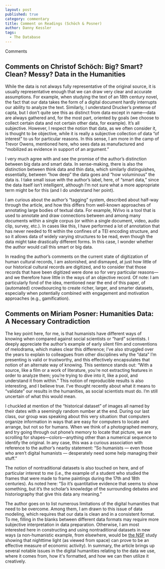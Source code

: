 ```yaml
---
layout: post
published: true
category: commentary
title: Comment on Readings (Schöch & Posner)
author: Danny Kessler
tags:
  - The Database
---
```

Comments

## Comments on Christof Schöch: Big? Smart? Clean? Messy? Data in the Humanities

While the data is not always fully representative of the original source, it is usually representative enough that we can draw very clear and accurate assumptions. For example, when studying the text of an 18th century novel, the fact that our data takes the form of a digital document hardly interrupts our ability to analyze the text. Similarly, I understand Drucker’s pretense of capta, but I don’t quite see this as distinct from data except in name—data are always gathered and, for the most part, oriented by goals (we choose to collect certain data and not certain other data, for example). It’s all subjective. However, I respect the notion that data, as we often consider it, is thought to be objective, while it is really a subjective collection of data “of interest” to us for particular reasons. In this sense, I am more in the camp of Trevor Owens, mentioned here, who sees data as manufactured and “mobilized as evidence in support of an argument.”  

I very much agree with and see the promise of the author’s distinction between big data and smart data. In sense-making, there is also the distinction between think data and thin data, which similarly distinguishes, essentially, between “how deep” the data goes and “how voluminous” the data is. I take small issue with the author’s label, here, of “smart data,” since the data itself isn’t intelligent, although I’m not sure what a more appropriate term might be for this (and I do understand her point).

I am curious about the author’s “tagging” system, described about half-way through the article, and how this differs from well-known approaches of annotating large bodies of textual data. For example, NVivo is a tool that is used to annotate and draw connections between and among many documents within a single corpus (or within a single document, video, audio clip, survey, etc.). In cases like this, I have performed a lot of annotation that has never needed to fit within the confines of a TEI encoding structure, and so it allows data of widely varying structures to be read, even though the data might take drastically different forms. In this case, I wonder whether the author would call this smart or big data. 

In reading the author’s comments on the current state of digitization of human cultural records, I am astonished, and dismayed, at just how little of our historical cultural records are digitized, and to consider that those records that have been digitized were done so for very particular reasons—and we therefore have little in the ways of an objective record. Of note: I am particularly fond of the idea, mentioned near the end of this paper, of (automated) crowdsourcing to create richer, larger, and smarter datasets, especially when potentially combined with engagement and motivation approaches (e.g., gamification).  

## Comments on Miriam Posner: Humanities Data: A Necessary Contradiction

The key point here, for me, is that humanists have different ways of knowing when compared against social scientists or “hard” scientists. I deeply appreciate the author’s example of early silent film and conventions of melodrama, which makes clear this difference; I’ve also struggled over the years to explain to colleagues from other disciplines why the “data” I’m presenting is valid or trustworthy, and this effectively encapsulates that notion of an alternate way of knowing. This sentence stands out: “With a source, like a film or a work of literature, you’re not extracting features in order to analyze them; you’re trying to dive into it, like a pool, and understand it from within.” This notion of reproducible results is also interesting, and I believe true. I’ve thought recently about what it means to “validate” our results in the humanities, as social scientists must do. I’m still uncertain of what this would mean.

I chuckled at mention of the “historical dataset” of images all named by their dates with a seemingly random number at the end. During our last class, our group was speaking about this very situation: that computers organize information in ways that are easy for computers to locate and arrange, but not so for humans. When we think of a photographed memory, and try going through out phone’s memory to locate that picture, we are scrolling for shapes—colors—anything other than a numerical sequence to identify the original. In any case, this was a curious association with reference to the author’s nearby statement: “So humanists — even those who aren’t digital humanists — desperately need some help managing their stuff.” 

The notion of nontraditional datasets is also touched on here, and of particular interest to me (i.e., the example of a student who studied the frames that were made to frame paintings during the 17th and 18th centuries). As noted here: “So it’s quantitative evidence that seems to show something, but it’s the scholar’s knowledge of the surrounding debates and historiography that give this data any meaning.”

The author goes on to list numerous limitations of the digital humanities that need to be overcome. Among them, I am drawn to this issue of data modeling, which requires that our data is clean and in a consistent format. To me, filling in the blanks between different data formats may require more subjective interpretation in data preparation. Otherwise, I am most interested here in constructing and using nontraditional datasets in new ways (a non-humanistic example, from elsewhere, would be [the NSF](https://beta.nsf.gov/news/nighttime-lights-clarify-economic-activity) study showing that nighttime light (as viewed from space) can prove to be an effective measure of economic activity). In summary, the article brings up several notable issues in the digital humanities relating to the data we use, where it comes from, how it's formatted, and how we can then utilize it creatively. 







